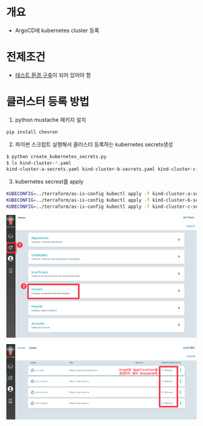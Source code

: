 # 개요
* ArgoCD에 kubernetes cluster 등록

# 전제조건
* [테스트 환경 구축](../terraform/)이 되어 있어야 함

# 클러스터 등록 방법

1. python mustache 패키지 설치

```sh
pip install chevron
```

2. 파이썬 스크립트 실행해서 클러스터 등록하는 kubernetes secrets생성

```sh
$ python create_kubernetes_secrets.py
$ ls kind-cluster-*.yaml
kind-cluster-a-secrets.yaml kind-cluster-b-secrets.yaml kind-cluster-c-secrets.yaml
```

3. kubernetes secrest를 apply

```sh
KUBECONFIG=../terraform/as-is-config kubectl apply -f kind-cluster-a-secrets.yaml
KUBECONFIG=../terraform/as-is-config kubectl apply -f kind-cluster-b-secrets.yaml
KUBECONFIG=../terraform/as-is-config kubectl apply -f kind-cluster-c-secrets.yaml
```

![](../imgs/argocd_cluster_1.png)

![](../imgs/argocd_cluster_2.png)
